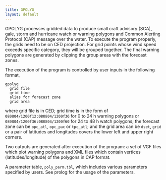 ```yaml
---
title: GPOLYG
layout: default
---
```



GPOLYG processes gridded data to produce small craft advisory (SCA), 
gale, storm and hurricane watch or warning polygons and Common 
Alerting Protocol (CAP) message over the water.  To execute the 
program properly, the grids need to be on CED projection. For grid 
points whose wind speed exceeds specific category, they will be grouped 
together.  The final warning polygons are generated by clipping the
group areas with the forecast zones.

The execution of the program is controlled by user inputs in the 
following format,

    gpolyg
      grid file
      grid time
      alias for forecast zone
      grid area

where grid file is in CED; grid time is in the form of 
`080804/1200f12:080804/1200f36` for 0 to 24 h warning polygons or 
`080804/1200f36:080804/1200f60` for 24 to 48 h watch polygons; the
forecast zone can be `opc_atl`, `opc_pac` or `tpc_atl`; and the grid 
area can be `dset`, `grid` or a pair of latitudes and longitudes covers 
the lower left and upper right corners.

Two outputs are generated after execution of the program: a set of
VGF files which plot warning polygons and XML files which contain 
vertices (latitudes/longitude) of the polygons in CAP format.

A parameter table, `poly_parm.tbl`, which includes various parameters 
specified by users.  See prolog for the usage of the parameters.
